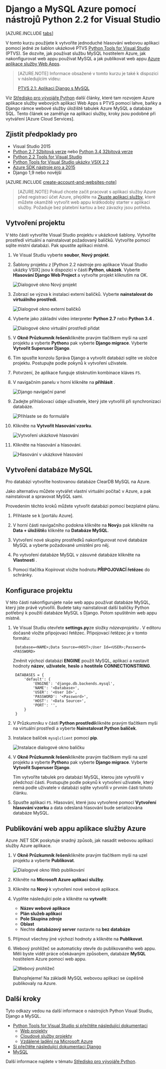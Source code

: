 <properties 
    pageTitle="Django a MySQL Azure pomocí nástrojů Python 2.2 for Visual Studio" 
    description="Naučte se používat nástroje Python for Visual Studio vytvořit web appu Django obsahujícího data instance databáze MySQL a ho nasadit do Azure aplikace služby Web Apps." 
    services="app-service\web" 
    documentationCenter="python" 
    authors="huguesv" 
    manager="wpickett" 
    editor=""/>

<tags 
    ms.service="app-service-web" 
    ms.workload="web" 
    ms.tgt_pltfrm="na" 
    ms.devlang="python"
    ms.topic="get-started-article" 
    ms.date="07/07/2016"
    ms.author="huvalo"/>

# <a name="django-and-mysql-on-azure-with-python-tools-22-for-visual-studio"></a>Django a MySQL Azure pomocí nástrojů Python 2.2 for Visual Studio 

[AZURE.INCLUDE [tabs](../../includes/app-service-web-get-started-nav-tabs.md)]

V tomto kurzu použijete k vytvoříte jednoduché hlasování webovou aplikaci pomocí jedné ze šablon ukázkové PTVS [Python Tools for Visual Studio] (PTVS). Se dozvíte, jak používat službu MySQL hostitelem Azure, jak nakonfigurovat web appu používat MySQL a jak publikovat web appu [Azure aplikace služby Web Apps](http://go.microsoft.com/fwlink/?LinkId=529714).

> [AZURE.NOTE] Informace obsažené v tomto kurzu je také k dispozici v následujícím videu:
> 
> [PTVS 2.1: Aplikaci Django s MySQL][video]

Viz [Středisko pro vývojáře Python] další články, které tam rozvojem Azure aplikace služby webových aplikací Web Apps s PTVS pomocí lahve, baňky a Django rámce webové služby úložiště tabulek Azure MySQL a databáze SQL. Tento článek se zaměřuje na aplikaci služby, kroky jsou podobné při vytváření [Azure Cloud Services].

## <a name="prerequisites"></a>Zjistit předpoklady pro

 - Visual Studio 2015
 - [Python 2.7 32bitová verze] nebo [Python 3.4 32bitová verze]
 - [Python 2.2 Tools for Visual Studio]
 - [Python Tools for Visual Studio ukázky VSIX 2.2]
 - [Azure SDK nástroje pro a 2015]
 - Django 1,9 nebo novější

[AZURE.INCLUDE [create-account-and-websites-note](../../includes/create-account-and-websites-note.md)]

<!-- This note should not render as part of the the previous include. -->

> [AZURE.NOTE] Pokud chcete začít pracovat s aplikaci služby Azure před registrací účet Azure, přejděte na [Zkuste aplikaci služby](http://go.microsoft.com/fwlink/?LinkId=523751), které můžete okamžitě vytvořit web appu krátkodobý starter v aplikaci služby. Požaduje bez platební kartou a bez závazky jsou potřeba.

## <a name="create-the-project"></a>Vytvoření projektu

V této části vytvoříte Visual Studio projektu v ukázkové šablony. Vytvoříte prostředí virtuální a nainstalovat požadovaný balíčků. Vytvoříte pomocí sqlite místní databázi. Pak spustíte aplikaci místně.

1. Ve Visual Studiu vyberte **soubor**, **Nový projekt**.

1. Šablony projektu z [Python 2.2 nástroje pro aplikace Visual Studio ukázky VSIX] jsou k dispozici v části **Python**, **ukázek**. Vyberte **Hlasování Django Web Project** a vytvořte projekt kliknutím na OK.

    ![Dialogové okno Nový projekt](./media/web-sites-python-ptvs-django-mysql/PollsDjangoNewProject.png)

1. Zobrazí se výzva k instalaci externí balíčků. Vyberte **nainstalovat do virtuálního prostředí**.

    ![Dialogové okno externí balíčků](./media/web-sites-python-ptvs-django-mysql/PollsDjangoExternalPackages.png)

1. Vyberte jako základní video interpreter **Python 2.7** nebo **Python 3.4** .

    ![Dialogové okno virtuální prostředí přidat](./media/web-sites-python-ptvs-django-mysql/PollsCommonAddVirtualEnv.png)

1. V **Okně Průzkumník řešení**klikněte pravým tlačítkem myši na uzel projektu a vyberte **Python**a pak vyberte **Django migrace**.  Vyberte **Vytvořit Superuser Django**.

1. Tím spusťte konzolu Správa Django a vytvořit databázi sqlite ve složce projektu. Postupujte podle pokynů k vytvoření uživatele.

1. Potvrzení, že aplikace funguje stisknutím kombinace kláves `F5`.

1. V navigačním panelu v horní klikněte na **přihlásit** .

    ![Django navigační panel](./media/web-sites-python-ptvs-django-mysql/PollsDjangoCommonBrowserLocalMenu.png)

1. Zadejte přihlašovací údaje uživatele, který jste vytvořili při synchronizaci databáze.

    ![Přihlaste se do formuláře](./media/web-sites-python-ptvs-django-mysql/PollsDjangoCommonBrowserLocalLogin.png)

1. Klikněte na **Vytvořit hlasování vzorku**.

    ![Vytvoření ukázkové hlasování](./media/web-sites-python-ptvs-django-mysql/PollsDjangoCommonBrowserNoPolls.png)

1. Klikněte na hlasování a hlasování.

    ![Hlasování v ukázkové hlasování](./media/web-sites-python-ptvs-django-mysql/PollsDjangoSqliteBrowser.png)

## <a name="create-a-mysql-database"></a>Vytvoření databáze MySQL

Pro databázi vytvoříte hostovanou databáze ClearDB MySQL na Azure.

Jako alternativu můžete vytvářet vlastní virtuální počítač v Azure, a pak nainstalovat a spravovat MySQL sami.

Provedením těchto kroků můžete vytvořit databázi pomocí bezplatné plánu.

1. Přihlaste se k [portálu Azure].

1. V horní části navigačního podokna klikněte na **Nový**a pak klikněte na **Data + úložiště**a klikněte na **Databáze MySQL**. 

1. Vytvoření nové skupiny prostředků nakonfigurovat nové databáze MySQL a vyberte požadované umístění pro něj.

1. Po vytvoření databáze MySQL v zásuvné databáze klikněte na **Vlastnosti** .

1. Pomocí tlačítka Kopírovat vložte hodnotu **PŘIPOJOVACÍ řetězec** do schránky.

## <a name="configure-the-project"></a>Konfigurace projektu

V této části nakonfigurujete naše web appu používat databáze MySQL, který jste právě vytvořili. Budete taky nainstalovat další balíčky Python potřebný k použití databáze MySQL s Django. Potom spuštěním web appu místně.

1. Ve Visual Studiu otevřete **settings.py**ze složky *názevprojektu* . V editoru dočasně vložte připojovací řetězec. Připojovací řetězec je v tomto formátu:

        Database=<NAME>;Data Source=<HOST>;User Id=<USER>;Password=<PASSWORD>

    Změnit výchozí databázi **ENGINE** použít MySQL, aplikaci a nastavit hodnoty **název**, **uživatele**, **heslo** a **hostitele** **CONNECTIONSTRING**.

        DATABASES = {
            'default': {
                'ENGINE': 'django.db.backends.mysql',
                'NAME': '<Database>',
                'USER': '<User Id>',
                'PASSWORD': '<Password>',
                'HOST': '<Data Source>',
                'PORT': '',
            }
        }


1. V Průzkumníku v části **Python prostředí**klikněte pravým tlačítkem myši na virtuální prostředí a vyberte **Nainstalovat Python balíček**.

1. Instalace balíček `mysqlclient` pomocí **pip**.

    ![Instalace dialogové okno balíčku](./media/web-sites-python-ptvs-django-mysql/PollsDjangoMySQLInstallPackage.png)

1. V **Okně Průzkumník řešení**klikněte pravým tlačítkem myši na uzel projektu a vyberte **Python**a pak vyberte **Django migrace**.  Vyberte **Vytvořit Superuser Django**.

    Tím vytvoříte tabulek pro databázi MySQL, kterou jste vytvořili v předchozí části. Postupujte podle pokynů k vytvoření uživatele, který nemá podle uživatele v databázi sqlite vytvořili v prvním části tohoto článku.

1. Spusťte aplikaci `F5`. Hlasování, které jsou vytvořené pomocí **Vytvoření hlasování vzorku** a data odeslaná hlasování bude serializována databáze MySQL.

## <a name="publish-the-web-app-to-azure-app-service"></a>Publikování web appu aplikace služby Azure

Azure .NET SDK poskytuje snadný způsob, jak nasadit webovou aplikaci služby Azure aplikace.

1. V **Okně Průzkumník řešení**klikněte pravým tlačítkem myši na uzel projektu a vyberte **Publikovat**.

    ![Dialogové okno Web publikování](./media/web-sites-python-ptvs-django-mysql/PollsCommonPublishWebSiteDialog.png)

1. Klikněte na **Microsoft Azure aplikaci služby**.

1. Klikněte na **Nový** k vytvoření nové webové aplikace.

1. Vyplňte následující pole a klikněte na **vytvořit**:
    - **Název webové aplikace**
    - **Plán služeb aplikací**
    - **Pole Skupina zdroje**
    - **Oblast**
    - Nechte **databázový server** nastavte na **bez databáze**

1. Přijmout všechny jiné výchozí hodnoty a klikněte na **Publikovat**.

1. Webový prohlížeč se automaticky otevře do publikovaného web appu. Měli byste vidět práce očekávaným způsobem, databáze **MySQL** hostitelem Azure pomocí web appu.

    ![Webový prohlížeč](./media/web-sites-python-ptvs-django-mysql/PollsDjangoAzureBrowser.png)

    Blahopřejeme! Na základě MySQL webovou aplikaci se úspěšně publikovaly na Azure.

## <a name="next-steps"></a>Další kroky

Tyto odkazy vedou na další informace o nástrojích Python Visual Studiu, Django a MySQL.

- [Python Tools for Visual Studio si přečtěte následující dokumentaci]
  - [Web projekty]
  - [Cloudové služby projekty]
  - [Vzdálené ladění na Microsoft Azure]
- [Si přečtěte následující dokumentaci Django]
- [MySQL]

Další informace najdete v tématu [Středisko pro vývojáře Python](/develop/python/).

<!--Link references-->

[Středisko pro vývojáře Python]: /develop/python/
[Služby Azure Cloud Services]: ../cloud-services-python-ptvs.md

<!--External Link references-->

[Portál Azure]: https://portal.azure.com
[Python Tools for Visual Studio]: http://aka.ms/ptvs
[Python 2.2 Tools for Visual Studio]: http://go.microsoft.com/fwlink/?LinkID=624025
[Python Tools for Visual Studio ukázky VSIX 2.2]: http://go.microsoft.com/fwlink/?LinkID=624025
[Azure SDK nástroje pro a 2015]: http://go.microsoft.com/fwlink/?LinkId=518003
[Python 2.7 32bitová verze]: http://go.microsoft.com/fwlink/?LinkId=517190 
[Python 3.4 32bitová verze]: http://go.microsoft.com/fwlink/?LinkId=517191
[Python Tools for Visual Studio si přečtěte následující dokumentaci]: http://aka.ms/ptvsdocs
[Vzdálené ladění na Microsoft Azure]: http://go.microsoft.com/fwlink/?LinkId=624026
[Web projekty]: http://go.microsoft.com/fwlink/?LinkId=624027
[Cloudové služby projekty]: http://go.microsoft.com/fwlink/?LinkId=624028
[Si přečtěte následující dokumentaci Django]: https://www.djangoproject.com/
[MySQL]: http://www.mysql.com/
[video]: http://youtu.be/oKCApIrS0Lo
